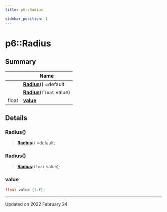 ```yaml
---
title: p6::Radius

sidebar_position: 1
---
```


# p6::Radius







## Summary

|                | Name           |
| -------------- | -------------- |
| | **[Radius](/reference/Types/radius#radius)**() =default |
| | **[Radius](/reference/Types/radius#radius)**(`float` value) |
| float | **[value](/reference/Types/radius#value)**  |

## Details


### Radius()

> **[Radius](/reference/Types/radius#radius)**() =default;



### Radius()

> **[Radius](/reference/Types/radius#radius)**(`float` value);





### value

```cpp
float value {1.f};
```


-------------------------------

Updated on 2022 February 24